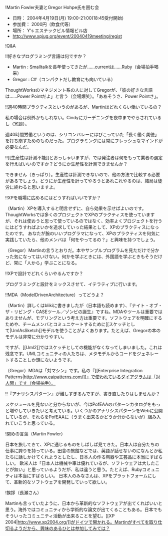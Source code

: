 !Martin Fowler夫妻とGregor Hohpe氏を囲む会

* 日時： 2004年4月19日(月) 19:00-21:00(18:45受付開始)
* 参加費： 2000円（飲食代等）
* 場所： Y's エステックビル情報ビル店
* http://www.xpjug.org/event/20040419meeting/regist

!Q&A

!!好きなプログラミング言語は何ですか？

* Martin : Smalltalkを長年使ってきたが……currentは……Ruby（会場拍手喝采）
* Gregor : C#（コンパクトだし教育にも向いている）

ThoughtWorksのマネジメント系の人に対してGregorが、「彼の好きな言語は……Power Pointだよ」と言う（会場爆笑）。「ああそうさ、Power Pointさ」。

!!週40時間プラクティスというのがあるが、Martinはどれくらい働いているの？

私の場合は例外かもしれない。Cindyにガーデニングを夜中までやらされているし（冗談）。

週40時間労働というのは、シリコンバレーにはびこっていた「長く働く美徳」を打ち崩すためのものだった。プログラミングには常にフレッシュなマインドが必要なんだ。

!![[生産性は計測不能]]とおっしゃいますが、では発注者は何をもって業者の選定を行えばいいのですか？どうにか生産性を計測できませんか？

できません（きっぱり）。生産性は計測できないので、他の方法で比較する必要があるでしょう。どうにか生産性を計ってやろうとあれこれやるのは、結局は徒労に終わると思いますよ。

!!XPを職場に広めるにはどうすればいいですか？

（Martin）XPを導入すると明言せずに、自ら効果を示せばよいのです。ThoughtWorksでは多くのプロジェクトでXPのプラクティスを使っていますが、それは使おうと思って使っているのではなく、効率よくプロジェクトを行うにはどうすればよいかを追求していった結果として、XPのプラクティスになったのです。
あなたが腕のいいプログラマになって、XPのプラクティスを何気に実践していたら、他のメンバは「何をやってるの？」と興味を持つでしょう。

（Gregor）Martinの言うとおりだ。本やサンプルプログラムを見ただけで分かった気になってはいけない。何かを学ぶときには、外国語を学ぶときもそうだけど、常に「人から」学ぶことになる。

!!XPで設計でどれくらいやるんですか？

プログラミングと設計をミックスさせて、イテラティブに行います。

!!MDA（ModelDrivenArchitecture）ってどうよ？

（Martin）詳しくはblikiに書きましたが（日本語も読めます）、『ナイト・オブ・ザ・リビング・CASEツール／ゾンビの誕生』ですね。MDAやツールは重要ではありませんが、モデリングという考え方は重要です。ソフトウェアを明確にするためや、チームメンバとコミュニケートするために[[スケッチとして|UmlAsSketch]]モデルを使うことがよくあります。たとえば、Gregorの本のモデルは非常に分かりやすい。

ですが、[[Uml2]]ではスケッチとしての機能がなくなってしまいました。これは残念です。UMLコミュニティの人たちは、メタモデルからコードをジェネレートすることしか頭にないようです。

（Gregor）MDAは「対マシン」です。私の『[[Enterprise Integration Patterns|http://www.eaipatterns.com/]]』で使われているダイアグラムは「対人間」です（会場拍手）。

!!『アナリシスパターン』が難しすぎるんですが、書き直したりはしませんか？

スケジュールを見ないと分からないが、今はPofEAAのパターンカタログをもっと増やしていきたいと考えている。いくつかのアナリシスパターンをWebに公開しているが、それらをPofEAAに（うまく出来るかどうか分からないが）組み入れていこうと思っている。

!閉めの言葉（Martin Fowler）

日本を旅してきて、XPに通じるものをしばしば見てきた。日本人は自分たちの仕事に誇りを持っている。田舎の旅館などでは、英語が話せないのになんとか私たちに話しかけてくれようとしたし、日本人の作る陶器や工芸品に本当にすばらしい。
欧米人は「日本人は機械や車は優れているが、ソフトウェアは大したことが無い」と思っているようだが、私は違うと思う。たとえば、Rubyコミュニティは本当にすばらしい。
日本人のみなさんは、XPをプラットフォームにして、革新的なソフトウェアを開発していって欲しい。

!挨拶（長瀬さん）

Martinも言っていたように、日本から革新的なソフトウェアが出てくればいいと思う。海外ではコミュニティから学術的な論文が出てくることもある。日本でもそういったコミュニティ活動が出来ることを望む。[[XP 2004|http://www.xp2004.org/]]がドイツで開かれる。Martinがすべてを取り仕切るようだから、興味のあるひとは参加してみては？
